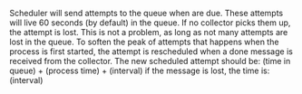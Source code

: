 Scheduler will send attempts to the queue when are due. These attempts will live 60 seconds (by default) in the queue. If no collector picks them up, the attempt is lost. This is not a problem, as long as not many attempts are lost in the queue. To soften the peak of attempts that happens when the process is first started, the attempt is rescheduled when a done message is received from the collector. The new scheduled attempt should be:
(time in queue) + (process time) + (interval)
if the message is lost, the time is:
(interval)